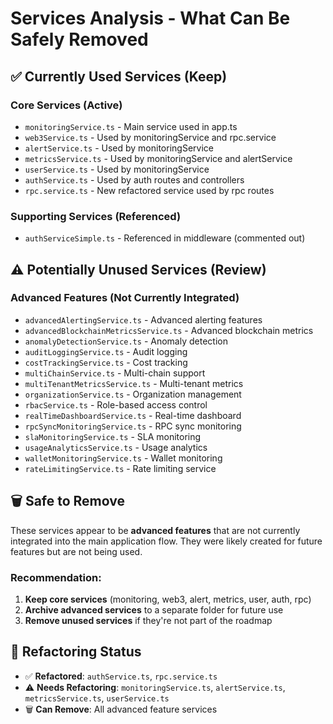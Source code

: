# Services Analysis - What Can Be Safely Removed

## ✅ **Currently Used Services (Keep)**

### **Core Services (Active)**
- `monitoringService.ts` - Main service used in app.ts
- `web3Service.ts` - Used by monitoringService and rpc.service
- `alertService.ts` - Used by monitoringService
- `metricsService.ts` - Used by monitoringService and alertService
- `userService.ts` - Used by monitoringService
- `authService.ts` - Used by auth routes and controllers
- `rpc.service.ts` - New refactored service used by rpc routes

### **Supporting Services (Referenced)**
- `authServiceSimple.ts` - Referenced in middleware (commented out)

## ⚠️ **Potentially Unused Services (Review)**

### **Advanced Features (Not Currently Integrated)**
- `advancedAlertingService.ts` - Advanced alerting features
- `advancedBlockchainMetricsService.ts` - Advanced blockchain metrics
- `anomalyDetectionService.ts` - Anomaly detection
- `auditLoggingService.ts` - Audit logging
- `costTrackingService.ts` - Cost tracking
- `multiChainService.ts` - Multi-chain support
- `multiTenantMetricsService.ts` - Multi-tenant metrics
- `organizationService.ts` - Organization management
- `rbacService.ts` - Role-based access control
- `realTimeDashboardService.ts` - Real-time dashboard
- `rpcSyncMonitoringService.ts` - RPC sync monitoring
- `slaMonitoringService.ts` - SLA monitoring
- `usageAnalyticsService.ts` - Usage analytics
- `walletMonitoringService.ts` - Wallet monitoring
- `rateLimitingService.ts` - Rate limiting service

## 🗑️ **Safe to Remove**

These services appear to be **advanced features** that are not currently integrated into the main application flow. They were likely created for future features but are not being used.

### **Recommendation:**
1. **Keep core services** (monitoring, web3, alert, metrics, user, auth, rpc)
2. **Archive advanced services** to a separate folder for future use
3. **Remove unused services** if they're not part of the roadmap

## 🔄 **Refactoring Status**

- ✅ **Refactored**: `authService.ts`, `rpc.service.ts`
- ⚠️ **Needs Refactoring**: `monitoringService.ts`, `alertService.ts`, `metricsService.ts`, `userService.ts`
- 🗑️ **Can Remove**: All advanced feature services

